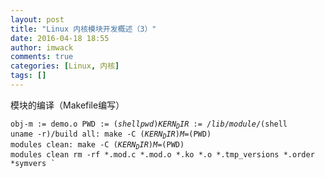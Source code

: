 ```yaml
---
layout: post
title: "Linux 内核模块开发概述（3）"
date: 2016-04-18 18:55
author: imwack
comments: true
categories: [Linux, 内核]
tags: []
---
```

模块的编译（Makefile编写）


<code class="">obj-m := demo.o
    PWD := $(shell pwd)
    KERN_DIR := /lib/module/$(shell uname -r)/build
    all:
        make -C $(KERN_DIR) M=$(PWD) modules
    clean:
        make -C $(KERN_DIR) M=$(PWD) modules clean
        rm -rf *.mod.c *.mod.o *.ko *.o *.tmp_versions *.order *symvers
    `

&nbsp;
